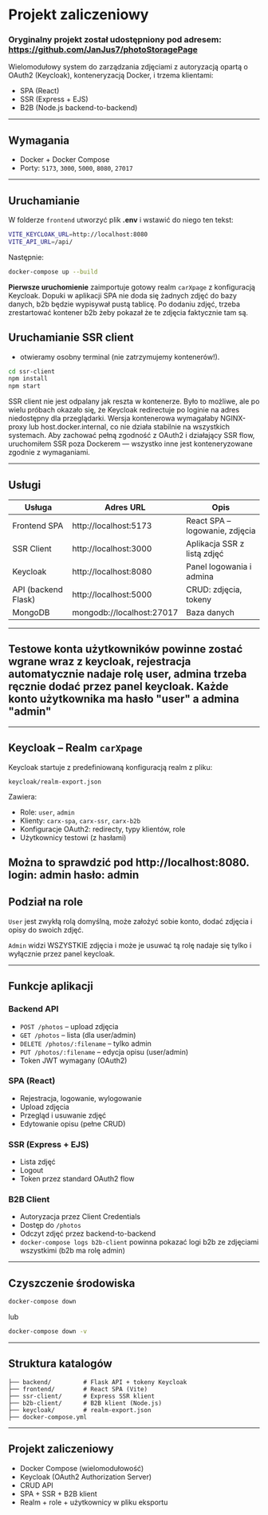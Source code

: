# Projekt zaliczeniowy

### Oryginalny projekt został udostępniony pod adresem: https://github.com/JanJus7/photoStoragePage

Wielomodułowy system do zarządzania zdjęciami z autoryzacją opartą o OAuth2 (Keycloak), konteneryzacją Docker, i trzema klientami:

- SPA (React)
- SSR (Express + EJS)
- B2B (Node.js backend-to-backend)

---

## Wymagania

- Docker + Docker Compose
- Porty: `5173`, `3000`, `5000`, `8080`, `27017`

---

## Uruchamianie
W folderze `frontend` utworzyć plik **.env** i wstawić do niego ten tekst:
```bash
VITE_KEYCLOAK_URL=http://localhost:8080
VITE_API_URL=/api/
```

Następnie:


```bash
docker-compose up --build
```

**Pierwsze uruchomienie** zaimportuje gotowy realm `carXpage` z konfiguracją Keycloak. Dopuki w aplikacji SPA nie doda się żadnych zdjęć do bazy danych, b2b będzie wypisywał pustą tablicę. Po dodaniu zdjęć, trzeba zrestartować kontener b2b żeby pokazał że te zdjęcia faktycznie tam są. 

## Uruchamianie SSR client

- otwieramy osobny terminal (nie zatrzymujemy kontenerów!).

```bash
cd ssr-client
npm install
npm start
```

SSR client nie jest odpalany jak reszta w kontenerze. Było to możliwe, ale po wielu próbach okazało się, że Keycloak redirectuje po loginie na adres niedostępny dla przeglądarki. Wersja kontenerowa wymagałaby NGINX-proxy lub host.docker.internal, co nie działa stabilnie na wszystkich systemach. Aby zachować pełną zgodność z OAuth2 i działający SSR flow, uruchomiłem SSR poza Dockerem — wszystko inne jest konteneryzowane zgodnie z wymaganiami.


---

## Usługi

| Usługa               | Adres URL                  | Opis                                |
|----------------------|----------------------------|--------------------------------------|
| Frontend SPA         | http://localhost:5173      | React SPA – logowanie, zdjęcia      |
| SSR Client           | http://localhost:3000      | Aplikacja SSR z listą zdjęć         |
| Keycloak             | http://localhost:8080      | Panel logowania i admina            |
| API (backend Flask)  | http://localhost:5000      | CRUD: zdjęcia, tokeny               |
| MongoDB              | mongodb://localhost:27017  | Baza danych                          |

---

## Testowe konta użytkowników powinne zostać wgrane wraz z keycloak, rejestracja automatycznie nadaje rolę user, admina trzeba ręcznie dodać przez panel keycloak. Każde konto użytkownika ma hasło "user" a admina "admin"

---

## Keycloak – Realm `carXpage`

Keycloak startuje z predefiniowaną konfiguracją realm z pliku:

```
keycloak/realm-export.json
```

Zawiera:
- Role: `user`, `admin`
- Klienty: `carx-spa`, `carx-ssr`, `carx-b2b`
- Konfiguracje OAuth2: redirecty, typy klientów, role
- Użytkownicy testowi (z hasłami)

Można to sprawdzić pod http://localhost:8080.
login: admin
hasło: admin
---
## Podział na role
`User` jest zwykłą rolą domyślną, może założyć sobie konto, dodać zdjęcia i opisy do swoich zdjęć.

`Admin` widzi WSZYSTKIE zdjęcia i może je usuwać tą rolę nadaje się tylko i wyłącznie przez panel keycloak.

---
## Funkcje aplikacji

### Backend API
- `POST /photos` – upload zdjęcia
- `GET /photos` – lista (dla user/admin)
- `DELETE /photos/:filename` – tylko admin
- `PUT /photos/:filename` – edycja opisu (user/admin)
- Token JWT wymagany (OAuth2)

### SPA (React)
- Rejestracja, logowanie, wylogowanie
- Upload zdjęcia
- Przegląd i usuwanie zdjęć
- Edytowanie opisu (pełne CRUD)

### SSR (Express + EJS)
- Lista zdjęć
- Logout
- Token przez standard OAuth2 flow

### B2B Client
- Autoryzacja przez Client Credentials
- Dostęp do `/photos`
- Odczyt zdjęć przez backend-to-backend
- `docker-compose logs b2b-client` powinna pokazać logi b2b ze zdjęciami wszystkimi (b2b ma rolę admin)

---

## Czyszczenie środowiska

```bash
docker-compose down
```

lub

```bash
docker-compose down -v
```

---

## Struktura katalogów

```
├── backend/         # Flask API + tokeny Keycloak
├── frontend/        # React SPA (Vite)
├── ssr-client/      # Express SSR klient
├── b2b-client/      # B2B klient (Node.js)
├── keycloak/        # realm-export.json
├── docker-compose.yml
```

---

## Projekt zaliczeniowy

- Docker Compose (wielomodułowość)
- Keycloak (OAuth2 Authorization Server)
- CRUD API
- SPA + SSR + B2B klient
- Realm + role + użytkownicy w pliku eksportu

